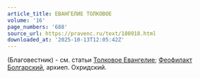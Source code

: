 ```yaml
---
article_title: ЕВАНГЕЛИЕ ТОЛКОВОЕ
volume: '16'
page_numbers: '688'
source_url: https://pravenc.ru/text/180918.html
downloaded_at: '2025-10-13T12:05:42Z'
---
```


(Благовестник) - см. статьи [Толковое Евангелие](<https://pravenc.ru/text/Толковое Евангелие.html>); [Феофилакт Болгарский](<https://pravenc.ru/text/Феофилакт Болгарский.html>), архиеп. Охридский.
